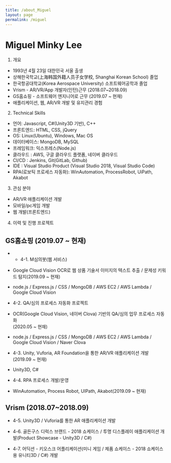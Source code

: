 ```yaml
---
title: /about_Miguel
layout: page
permalink: /miguel
---
```


# Miguel Minky Lee

1. 개요
- 1993년 4월 23일 대한민국 서울 출생
- 상해한국학교(上海韩国外籍人员子女学校, Shanghai Korean School) 졸업
- 한국항공대학교(Korea Aerospace University) 소프트웨어공학과 졸업
- Vrism - AR/VR/App 개발자(인턴)근무 (2018.07~2018.09)
- GS홈쇼핑 - 소프트웨어 엔지니어로 근무 (2019.07 ~ 현재)
- 애플리케이션, 웹, AR/VR 개발 및 유지관리 경험


2. Technical Skills
- 언어: Javascript, C#(Unity3D 기반), C++
- 프론트엔드: HTML, CSS, jQuery
- OS: Linux(Ubuntu), Windows, Mac OS
- 데이터베이스: MongoDB, MySQL
- 프레임워크: 익스프레스(Node.js)
- 클라우드 : AWS, 구글 클라우드 플랫폼, 네이버 클라우드
- CI/CD : Jenkins, Git(GitLab, Github)
- IDE : Visual Studio Product (Visual Studio 2018, Visual Studio Code)
- RPA(로보틱 프로세스 자동화): WinAutomation, ProcessRobot, UiPath, Akabot


3. 관심 분야
- AR/VR 애플리케이션 개발
- 모바일/pc게임 개발
- 웹 개발(프론트엔드)


4. 이력 및 진행 프로젝트
## GS홈쇼핑 (2019.07 ~ 현재)
- - 4-1. M심의봇(웹 서비스)
- Google Cloud Vision OCR로 웹 상품 기술서 이미지의 텍스트 추출 / 문제성 키워드 탐지(2019.09 ~ 현재)
- node.js / Express.js / CSS / MongoDB / AWS EC2 / AWS Lambda / Google Cloud Vision

- 4-2. QA/심의 프로세스 자동화 프로젝트
- OCR(Google Cloud Vision, 네이버 Clova) 기반의 QA/심의 업무 프로세스 자동화  
(2020.05 ~ 현재)
- node.js / Express.js / CSS / MongoDB / AWS EC2 / AWS Lambda / Google Cloud Vision / Naver Clova

- 4-3. Unity, Vuforia, AR Foundation을 통한 AR/VR 애플리케이션 개발(2019.09 ~ 현재)
- Unity3D, C#

- 4-4. RPA 프로세스 개발/운영
- WinAutomation, Process Robot, UIPath, Akabot(2019.09 ~ 현재)

## Vrism (2018.07~2018.09)
- 4-5. Unity3D / Vuforia를 통한 AR 애플리케이션 개발

- 4-6. 골든구스 디럭스 브랜드 - 2018 쇼케이스 / 투명 디스플레이 애플리케이션 개발(Product Showcase - Unity3D / C#) 

- 4-7. 어딕션 - 키오스크 어플리케이션(미니 게임 / 제품 쇼케이스 - 2018 쇼케이스용 유니티3D / C#) 개발
